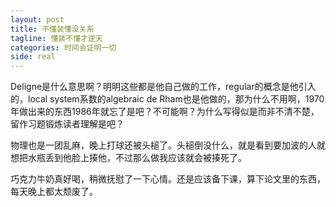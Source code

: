 ```yaml
---
layout: post
title: 不懂装懂没关系
tagline: 懂装不懂才逆天
categories: 时间会证明一切
side: real
---
```


Deligne是什么意思啊？明明这些都是他自己做的工作，regular的概念是他引入的，local system系数的algebraic de Rham也是他做的，那为什么不用啊，1970年做出来的东西1986年就忘了是吧？不可能啊？为什么写得似是而非不清不楚，留作习题锻炼读者理解是吧？

物理也是一团乱麻，晚上打球还被头槌了。头槌倒没什么，就是看到要加波的人就想把水瓶丢到他脸上揍他，不过那么做我应该就会被揍死了。

巧克力牛奶真好喝，稍微抚慰了一下心情。还是应该备下课，算下论文里的东西，每天晚上都太颓废了。